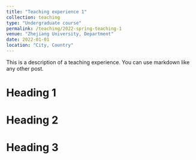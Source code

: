 ```yaml
---
title: "Teaching experience 1"
collection: teaching
type: "Undergraduate course"
permalink: /teaching/2022-spring-teaching-1
venue: "Zhejiang University, Department"
date: 2022-01-01
location: "City, Country"
---
```


This is a description of a teaching experience. You can use markdown like any other post.

Heading 1
======

Heading 2
======

Heading 3
======

